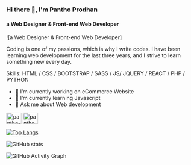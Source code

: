 ### Hi there 👋, I'm Pantho Prodhan
#### a Web Designer & Front-end Web Developer
![a Web Designer & Front-end Web Developer]

Coding is one of my passions, which is why I write codes. I have been learning web development for the last three years, and I strive to learn something new every day.

Skills: HTML / CSS / BOOTSTRAP / SASS / JS/ JQUERY / REACT / PHP / PYTHON

- 🔭 I’m currently working on eCommerce Website 
- 🌱 I’m currently learning Javascript 
- 💬 Ask me about Web development 


<p align="left">
<a href="https://linkedin.com/in/pantho-prodhan" target="blank"><img align="center" src="https://raw.githubusercontent.com/rahuldkjain/github-profile-readme-generator/master/src/images/icons/Social/linked-in-alt.svg" alt="pantho-prodhan" height="30" width="40" /></a>
<a href="https://fb.com/panthoprodhan" target="blank"><img align="center" src="https://raw.githubusercontent.com/rahuldkjain/github-profile-readme-generator/master/src/images/icons/Social/facebook.svg" alt="panthoprodhan" height="30" width="40" /></a>
</p>

[![Top Langs](https://github-readme-stats.vercel.app/api/top-langs/?username=pantho-prodhan)](https://github.com/anuraghazra/github-readme-stats)

![GitHub stats](https://github-readme-stats.vercel.app/api?username=pantho-prodhan&show_icons=true)  

![GitHub Activity Graph](https://activity-graph.herokuapp.com/graph?username=pantho-prodhan)  


